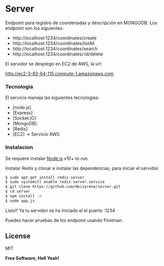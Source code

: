 # Server

Endpoint para registro de coordenadas y descripción en MONGODB. Los endpoint son los siguientes:

  - http://localhost:1234/coordinates/create
  - http://localhost:1234/coordinates/listAll
  - http://localhost:1234/coordinates/search
  - http://localhost:1234/coordinates/:id/delete

El servidor se desplego en EC2 de AWS, la url:

http://ec2-3-83-64-115.compute-1.amazonaws.com

### Tecnología 

El servicio maneja las siguientes tecnologias:

* [node.js]
* [Express]
* [Socket.IO]
* [MongoDB]
* [Redis]
* [EC2] -> Servicio AWS

### Instalacion

Se requiere instalar [Node.js](https://nodejs.org/) v10+ to run.

Instalar Redis y clonar e instalar las dependencias, para iniciar el servidor.

```sh
$ sudo apt-get install redis-server
$ sudo systemctl enable redis-server.service
$ git clone https://github.com/deivyrene/server.git
$ cd server
$ npm install -d
$ node app.js
```

Listo!! Ya tu servidor se ha iniciado el el puerto :1234

Puedes hacer pruebas de los endpoint usando Postman.

License
----

MIT


**Free Software, Hell Yeah!**



